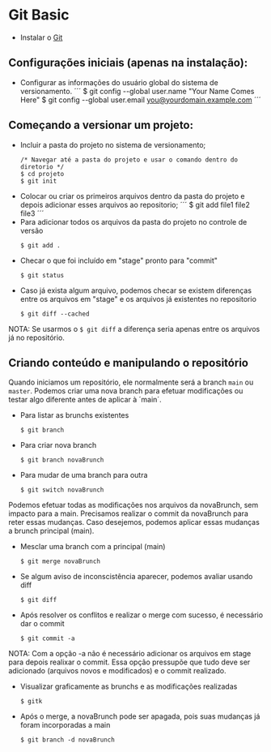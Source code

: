 # Git Basic
* Instalar o [Git](https://git-scm.com/downloads)
## Configurações iniciais (apenas na instalação):
* Configurar as informações do usuário global do sistema de versionamento.
	´´´
	$ git config --global user.name "Your Name Comes Here"
	$ git config --global user.email you@yourdomain.example.com
	´´´
## Começando a versionar um projeto:
* Incluir a pasta do projeto no sistema de versionamento;
	```
	/* Navegar até a pasta do projeto e usar o comando dentro do diretorio */
	$ cd projeto
	$ git init
	```
* Colocar ou criar os primeiros arquivos dentro da pasta do projeto e depois adicionar esses arquivos ao repositorio;
	´´´
	$ git add file1 file2 file3
	´´´
* Para adicionar todos os arquivos da pasta do projeto no controle de versão
	```
	$ git add .
	```
* Checar o que foi incluído em "stage" pronto para "commit"
	```
	$ git status
	```
* Caso já exista algum arquivo, podemos checar se existem diferenças entre os arquivos em "stage" e os arquivos já existentes no repositorio
	```
	$ git diff --cached
	```
NOTA: Se usarmos o `$ git diff` a diferença seria apenas entre os arquivos já no repositório.

## Criando conteúdo e manipulando o repositório
Quando iniciamos um repositório, ele normalmente será a branch `main` ou `master`.
Podemos criar uma nova branch para efetuar modificações ou testar algo diferente antes de aplicar à ´main´.
* Para listar as brunchs existentes
	```
	$ git branch
	```
* Para criar nova branch
	```
	$ git branch novaBrunch
	```
* Para mudar de uma branch para outra
	```
	$ git switch novaBrunch
	```
Podemos efetuar todas as modificações nos arquivos da novaBrunch, sem impacto para a main.
Precisamos realizar o commit da novaBrunch para reter essas mudanças.
Caso desejemos, podemos aplicar essas mudanças a brunch principal (main).
* Mesclar uma branch com a principal (main)
	```
	$ git merge novaBrunch
	```
* Se algum aviso de inconscistência aparecer, podemos avaliar usando diff
	```
	$ git diff
	```
* Após resolver os conflitos e realizar o merge com sucesso, é necessário dar o commit
	```
	$ git commit -a
	```
NOTA: Com a opção -a não é necessário adicionar os arquivos em stage para depois realixar o commit.
Essa opção pressupõe que tudo deve ser adicionado (arquivos novos e modificados) e o commit realizado.
* Visualizar graficamente as brunchs e as modificações realizadas
	```
	$ gitk
	```
* Após o merge, a novaBrunch pode ser apagada, pois suas mudanças já foram incorporadas a main
	```
	$ git branch -d novaBrunch
	```
